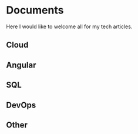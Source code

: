 # Documents
Here I would like to welcome all for my tech articles.

## Cloud


## Angular


## SQL


## DevOps


## Other 
